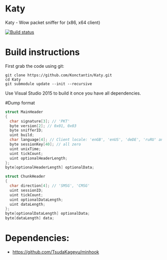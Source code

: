 # Katy
Katy - Wow packet sniffer for (x86, x64 client)

[![Build status](https://ci.appveyor.com/api/projects/status/trp02gu6y6k3diya?svg=true)](https://ci.appveyor.com/project/Konctantin/katy)

# Build instructions
First grab the code using git:

```
git clone https://github.com/Konctantin/Katy.git
cd Katy
git submodule update --init --recursive
```

Use Visual Studio 2015 to build it once you have all dependencies.

#Dump format

```c++
struct MainHeader
{
  char signature[3]; // 'PKT'
  byte version[2]; // 0x01, 0x03
  byte snifferID;
  uint build;
  char language[4]; // Client locale: 'enGB', 'enUS', 'deDE', 'ruRU' and ect.
  byte sessionKey[40]; // all zero
  uint unixTime;
  uint tickCount;
  uint optionalHeaderLength;
};
byte[optionalHeaderLength] optionalData;
```
```c++
struct ChunkHeader
{
  char direction[4]; // 'SMSG', 'CMSG'
  uint sessionID;
  uint tickCount;
  uint optionalDataLength;
  uint dataLength;
};
byte[optionalDataLength] optionalData;
byte[dataLength] data;
```

# Dependencies:
 * https://github.com/TsudaKageyu/minhook